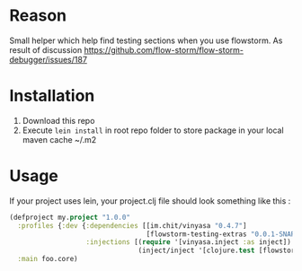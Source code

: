 # Reason

Small helper which help find testing sections when you use flowstorm.
As result of discussion https://github.com/flow-storm/flow-storm-debugger/issues/187

# Installation

1. Download this repo
2. Execute `lein install` in root repo folder to store package in your local maven cache ~/.m2

# Usage

If your project uses lein, your project.clj file should look something like this :

```clojure
(defproject my.project "1.0.0"
  :profiles {:dev {:dependencies [[im.chit/vinyasa "0.4.7"]
                                  [flowstorm-testing-extras "0.0.1-SNAPSHOT"]]
                   :injections [(require '[vinyasa.inject :as inject])
                                (inject/inject '[clojure.test [flowstorm-testing-extras.core testing]])]}}
  :main foo.core)
```
